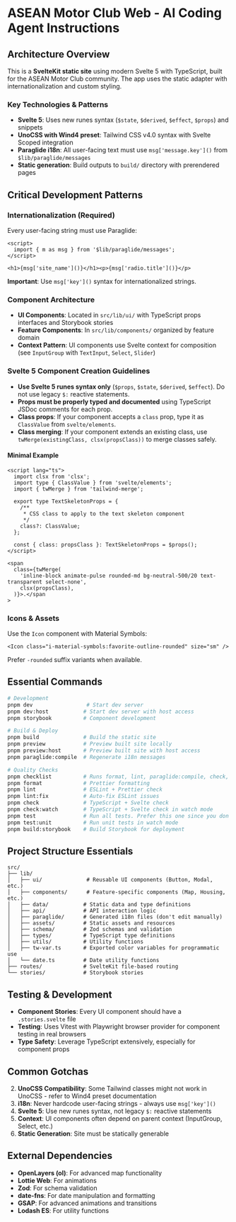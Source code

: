 # ASEAN Motor Club Web - AI Coding Agent Instructions

## Architecture Overview

This is a **SvelteKit static site** using modern Svelte 5 with TypeScript, built for the ASEAN Motor Club community. The app uses the static adapter with internationalization and custom styling.

### Key Technologies & Patterns

- **Svelte 5**: Uses new runes syntax (`$state`, `$derived`, `$effect`, `$props`) and snippets
- **UnoCSS with Wind4 preset**: Tailwind CSS v4.0 syntax with Svelte Scoped integration
- **Paraglide i18n**: All user-facing text must use `msg['message.key']()` from `$lib/paraglide/messages`
- **Static generation**: Build outputs to `build/` directory with prerendered pages

## Critical Development Patterns

### Internationalization (Required)

Every user-facing string must use Paraglide:

```svelte
<script>
  import { m as msg } from '$lib/paraglide/messages';
</script>

<h1>{msg['site_name']()}</h1><p>{msg['radio.title']()}</p>
```

**Important**: Use `msg['key']()` syntax for internationalized strings.

### Component Architecture

- **UI Components**: Located in `src/lib/ui/` with TypeScript props interfaces and Storybook stories
- **Feature Components**: In `src/lib/components/` organized by feature domain
- **Context Pattern**: UI components use Svelte context for composition (see `InputGroup` with `TextInput`, `Select`, `Slider`)

### Svelte 5 Component Creation Guidelines

- **Use Svelte 5 runes syntax only** (`$props`, `$state`, `$derived`, `$effect`). Do not use legacy `$:` reactive statements.
- **Props must be properly typed and documented** using TypeScript JSDoc comments for each prop.
- **Class props**: If your component accepts a `class` prop, type it as `ClassValue` from `svelte/elements`.
- **Class merging**: If your component extends an existing class, use `twMerge(existingClass, clsx(propsClass))` to merge classes safely.

#### Minimal Example

```svelte
<script lang="ts">
  import clsx from 'clsx';
  import type { ClassValue } from 'svelte/elements';
  import { twMerge } from 'tailwind-merge';

  export type TextSkeletonProps = {
    /**
     * CSS class to apply to the text skeleton component
     */
    class?: ClassValue;
  };

  const { class: propsClass }: TextSkeletonProps = $props();
</script>

<span
  class={twMerge(
    'inline-block animate-pulse rounded-md bg-neutral-500/20 text-transparent select-none',
    clsx(propsClass),
  )}>.</span
>
```

### Icons & Assets

Use the `Icon` component with Material Symbols:

```svelte
<Icon class="i-material-symbols:favorite-outline-rounded" size="sm" />
```

Prefer `-rounded` suffix variants when available.

## Essential Commands

```bash
# Development
pnpm dev                 # Start dev server
pnpm dev:host           # Start dev server with host access
pnpm storybook          # Component development

# Build & Deploy
pnpm build              # Build the static site
pnpm preview            # Preview built site locally
pnpm preview:host       # Preview built site with host access
pnpm paraglide:compile  # Regenerate i18n messages

# Quality Checks
pnpm checklist          # Runs format, lint, paraglide:compile, check, test
pnpm format             # Prettier formatting
pnpm lint               # ESLint + Prettier check
pnpm lint:fix           # Auto-fix ESLint issues
pnpm check              # TypeScript + Svelte check
pnpm check:watch        # TypeScript + Svelte check in watch mode
pnpm test               # Run all tests. Prefer this one since you don't have to terminate it
pnpm test:unit          # Run unit tests in watch mode
pnpm build:storybook    # Build Storybook for deployment
```

## Project Structure Essentials

```
src/
├── lib/
│   ├── ui/              # Reusable UI components (Button, Modal, etc.)
│   ├── components/      # Feature-specific components (Map, Housing, etc.)
│   ├── data/           # Static data and type definitions
│   ├── api/            # API interaction logic
│   ├── paraglide/      # Generated i18n files (don't edit manually)
│   ├── assets/         # Static assets and resources
│   ├── schema/         # Zod schemas and validation
│   ├── types/          # TypeScript type definitions
│   ├── utils/          # Utility functions
│   ├── tw-var.ts       # Exported color variables for programmatic use
│   └── date.ts         # Date utility functions
├── routes/             # SvelteKit file-based routing
└── stories/            # Storybook stories
```

## Testing & Development

- **Component Stories**: Every UI component should have a `.stories.svelte` file
- **Testing**: Uses Vitest with Playwright browser provider for component testing in real browsers
- **Type Safety**: Leverage TypeScript extensively, especially for component props

## Common Gotchas

2. **UnoCSS Compatibility**: Some Tailwind classes might not work in UnoCSS - refer to Wind4 preset documentation
3. **i18n**: Never hardcode user-facing strings - always use `msg['key']()`
4. **Svelte 5**: Use new runes syntax, not legacy `$:` reactive statements
5. **Context**: UI components often depend on parent context (InputGroup, Select, etc.)
6. **Static Generation**: Site must be statically generable

## External Dependencies

- **OpenLayers (ol)**: For advanced map functionality
- **Lottie Web**: For animations
- **Zod**: For schema validation
- **date-fns**: For date manipulation and formatting
- **GSAP**: For advanced animations and transitions
- **Lodash ES**: For utility functions
